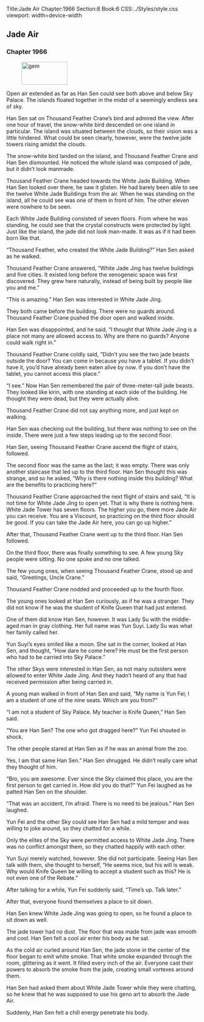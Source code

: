 Title:Jade Air 
Chapter:1966 
Section:8 
Book:6 
CSS:../Styles/style.css 
viewport: width=device-width
  
## Jade Air
### Chapter 1966 
<figure>
	<img src="../Images/gem.gif" alt="gem" id="gem" width="120" height="60" />
</figure>
  

  
  Open air extended as far as Han Sen could see both above and below Sky Palace. The islands floated together in the midst of a seemingly endless sea of sky.

Han Sen sat on Thousand Feather Crane’s bird and admired the view. After one hour of travel, the snow-white bird descended on one island in particular. The island was situated between the clouds, so their vision was a little hindered. What could be seen clearly, however, were the twelve jade towers rising amidst the clouds.

The snow-white bird landed on the island, and Thousand Feather Crane and Han Sen dismounted. He noticed the whole island was composed of jade, but it didn’t look manmade.

Thousand Feather Crane headed towards the White Jade Building. When Han Sen looked over there, he saw it glisten. He had barely been able to see the twelve White Jade Buildings from the air. When he was standing on the island, all he could see was one of them in front of him. The other eleven were nowhere to be seen.

Each White Jade Building consisted of seven floors. From where he was standing, he could see that the crystal constructs were protected by light. Just like the island, the jade did not look man-made. It was as if it had been born like that.

“Thousand Feather, who created the White Jade Building?” Han Sen asked as he walked.

Thousand Feather Crane answered, “White Jade Jing has twelve buildings and five cities. It existed long before the xenogeneic space was first discovered. They grew here naturally, instead of being built by people like you and me.”

“This is amazing.” Han Sen was interested in White Jade Jing.

They both came before the building. There were no guards around. Thousand Feather Crane pushed the door open and walked inside.

Han Sen was disappointed, and he said, “I thought that White Jade Jing is a place not many are allowed access to. Why are there no guards? Anyone could walk right in.”

Thousand Feather Crane coldly said, “Didn’t you see the two jade beasts outside the door? You can come in because you have a tablet. If you didn’t have it, you’d have already been eaten alive by now. If you don’t have the tablet, you cannot access this place.”

“I see.” Now Han Sen remembered the pair of three-meter-tall jade beasts. They looked like kirin, with one standing at each side of the building. He thought they were dead, but they were actually alive.

Thousand Feather Crane did not say anything more, and just kept on walking.

Han Sen was checking out the building, but there was nothing to see on the inside. There were just a few steps leading up to the second floor.

Han Sen, seeing Thousand Feather Crane ascend the flight of stairs, followed.

The second floor was the same as the last; it was empty. There was only another staircase that led up to the third floor. Han Sen thought this was strange, and so he asked, “Why is there nothing inside this building? What are the benefits to practicing here?”

Thousand Feather Crane approached the next flight of stairs and said, “It is not time for White Jade Jing to open yet. That is why there is nothing here. White Jade Tower has seven floors. The higher you go, there more Jade Air you can receive. You are a Viscount, so practicing on the third floor should be good. If you can take the Jade Air here, you can go up higher.”

After that, Thousand Feather Crane went up to the third floor. Han Sen followed.

On the third floor, there was finally something to see. A few young Sky people were sitting. No one spoke and no one talked.

The few young ones, when seeing Thousand Feather Crane, stood up and said, “Greetings, Uncle Crane.”

Thousand Feather Crane nodded and proceeded up to the fourth floor.

The young ones looked at Han Sen curiously, as if he was a stranger. They did not know if he was the student of Knife Queen that had just entered.

One of them did know Han Sen, however. It was Lady Su with the middle-aged man in gray clothing. Her full name was Yun Suyi. Lady Su was what her family called her.

Yun Suyi’s eyes smiled like a moon. She sat in the corner, looked at Han Sen, and thought, “How dare he come here? He must be the first person who had to be carried into Sky Palace.”

The other Skys were interested in Han Sen, as not many outsiders were allowed to enter White Jade Jing. And they hadn’t heard of any that had received permission after being carried in.

A young man walked in front of Han Sen and said, “My name is Yun Fei; I am a student of one of the nine seats. Which are you from?”

“I am not a student of Sky Palace. My teacher is Knife Queen,” Han Sen said.

“You are Han Sen? The one who got dragged here?” Yun Fei shouted in shock.

The other people stared at Han Sen as if he was an animal from the zoo.

Yes, I am that same Han Sen.” Han Sen shrugged. He didn’t really care what they thought of him.

“Bro, you are awesome. Ever since the Sky claimed this place, you are the first person to get carried in. How did you do that?” Yun Fei laughed as he patted Han Sen on the shoulder.

“That was an accident, I’m afraid. There is no need to be jealous.” Han Sen laughed.

Yun Fei and the other Sky could see Han Sen had a mild temper and was willing to joke around, so they chatted for a while.

Only the elites of the Sky were permitted access to White Jade Jing. There was no conflict amongst them, so they chatted happily with each other.

Yun Suyi merely watched, however. She did not participate. Seeing Han Sen talk with them, she thought to herself, “He seems nice, but his will is weak. Why would Knife Queen be willing to accept a student such as this? He is not even one of the Rebate.”

After talking for a while, Yun Fei suddenly said, “Time’s up. Talk later.”

After that, everyone found themselves a place to sit down.

Han Sen knew White Jade Jing was going to open, so he found a place to sit down as well.

The jade tower had no dust. The floor that was made from jade was smooth and cool. Han Sen felt a cool air enter his body as he sat.

As the cold air curled around Han Sen, the jade stone in the center of the floor began to emit white smoke. That white smoke expanded through the room, glittering as it went. It filled every inch of the air. Everyone cast their powers to absorb the smoke from the jade, creating small vortexes around them.

Han Sen had asked them about White Jade Tower while they were chatting, so he knew that he was supposed to use his geno art to absorb the Jade Air.

Suddenly, Han Sen felt a chill energy penetrate his body.
